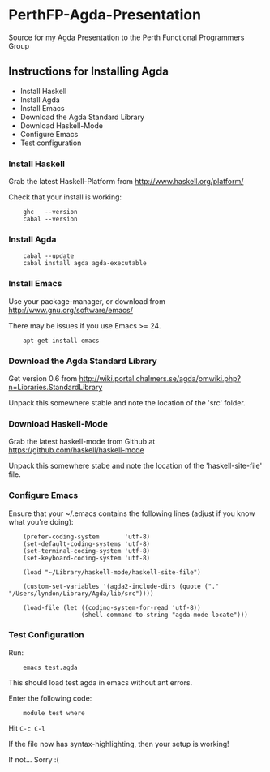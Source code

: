 PerthFP-Agda-Presentation
=========================

Source for my Agda Presentation to the Perth Functional Programmers Group

## Instructions for Installing Agda

* Install Haskell
* Install Agda
* Install Emacs
* Download the Agda Standard Library
* Download Haskell-Mode
* Configure Emacs
* Test configuration

### Install Haskell

Grab the latest Haskell-Platform from http://www.haskell.org/platform/

Check that your install is working:

        ghc   --version
        cabal --version

### Install Agda

        cabal --update
        cabal install agda agda-executable

### Install Emacs

Use your package-manager, or download from http://www.gnu.org/software/emacs/

There may be issues if you use Emacs \>= 24.

        apt-get install emacs


### Download the Agda Standard Library

Get version 0.6 from http://wiki.portal.chalmers.se/agda/pmwiki.php?n=Libraries.StandardLibrary

Unpack this somewhere stable and note the location of the 'src' folder.

### Download Haskell-Mode

Grab the latest haskell-mode from Github at https://github.com/haskell/haskell-mode

Unpack this somewhere stabe and note the location of the 'haskell-site-file' file.

### Configure Emacs

Ensure that your ~/.emacs contains the following lines (adjust if you know what you're doing):

        (prefer-coding-system       'utf-8)
        (set-default-coding-systems 'utf-8)
        (set-terminal-coding-system 'utf-8)
        (set-keyboard-coding-system 'utf-8)

        (load "~/Library/haskell-mode/haskell-site-file")

        (custom-set-variables '(agda2-include-dirs (quote ("." "/Users/lyndon/Library/Agda/lib/src"))))

        (load-file (let ((coding-system-for-read 'utf-8))
                        (shell-command-to-string "agda-mode locate")))

### Test Configuration

Run:

        emacs test.agda

This should load test.agda in emacs without ant errors.

Enter the following code:

        module test where

Hit `C-c C-l`

If the file now has syntax-highlighting, then your setup is working!

If not... Sorry :(
